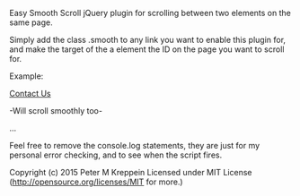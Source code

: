 Easy Smooth Scroll jQuery plugin for scrolling between two elements on 
the same page.

Simply add the class .smooth to any link you want to enable this plugin for,
and make the target of the a element the ID on the page you want to scroll for.

Example:

<a class="smooth" href="#contact-us">Contact Us</a>

-Will scroll smoothly too-

<div id="contact-us">
 ...
</div>

Feel free to remove the console.log statements, they are just for my personal
error checking, and to see when the script fires.

Copyright (c) 2015 Peter M Kreppein
Licensed under MIT License (http://opensource.org/licenses/MIT for more.)